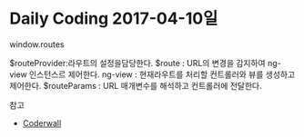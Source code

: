 # Daily Coding 2017-04-10일
window.routes

$routeProvider:라우트의 설정을담당한다.
$route : URL의 변경을 감지하여 ng-view 인스턴스르 제어한다.
ng-view : 현재라우트를 처리할 컨트롤러와 뷰를 생성하고 제어한다.
$routeParams : URL 매개변수를 해석하고 컨트롤러에 전달한다.





참고
* [Coderwall](https://coderwall.com/p/f6brkg/angularjs-access-control-and-authentication)
